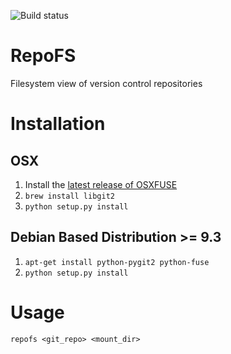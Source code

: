 ![Build status](https://api.travis-ci.org/AUEB-BALab/RepoFS.png?branch=master)

RepoFS
======
Filesystem view of version control repositories

Installation
=======================

OSX
---
1. Install the [latest release of
   OSXFUSE](https://github.com/osxfuse/osxfuse/releases)
2. `brew install libgit2`
3. `python setup.py install`

Debian Based Distribution >= 9.3
--------------------------------
1. `apt-get install python-pygit2 python-fuse`
2. `python setup.py install`

Usage
=====

`repofs <git_repo> <mount_dir>`
